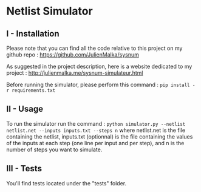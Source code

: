 Netlist Simulator
========

I - Installation 
---

Please note that you can find all the code relative to this project on my github repo : https://github.com/JulienMalka/sysnum

As suggested in the project description, here is a website dedicated to my project : http://julienmalka.me/sysnum-simulateur.html

Before running the simulator, please perform this command :
```pip install -r requirements.txt```

II - Usage 
--

To run the simulator run the command :
```python simulator.py --netlist netlist.net --inputs inputs.txt --steps n```
where netlist.net is the file containing the netlist, inputs.txt (optionnal) is the file containing the values of the inputs at each step (one line per input and per step), and n is the number of steps you want to simulate.

III - Tests
---

You'll find tests located under the "tests" folder. 


